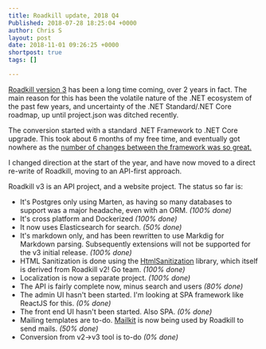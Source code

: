```yaml
---
title: Roadkill update, 2018 Q4
Published: 2018-07-28 18:25:04 +0000
author: Chris S
layout: post
date: 2018-11-01 09:26:25 +0000
shortpost: true
tags: []

---
```

[Roadkill version 3](http://github.com/roadkillwiki/roadkill) has been a long time coming, over 2 years in fact. The main reason for this has been the volatile nature of the .NET ecosystem of the past few years, and uncertainty of the .NET Standard/.NET Core roadmap, up until project.json was ditched recently.

The conversion started with a standard .NET Framework to .NET Core upgrade. This took about 6 months of my free time, and eventually got nowhere as the [number of changes between the framework was so great.](https://gist.github.com/yetanotherchris/197963aec1872c40bba515f8f95b7e0f)

I changed direction at the start of the year, and have now moved to a direct re-write of Roadkill, moving to an API-first approach. 

Roadkill v3 is an API project, and a website project. The status so far is:

* It's Postgres only using Marten, as having so many databases to support was a major headache, even with an ORM. _(100% done)_
* It's cross platform and Dockerized _(100% done)_
* It now uses Elasticsearch for search. _(50% done)_
* It's markdown only, and has been rewritten to use Markdig for Markdown parsing. Subsequently extensions will not be supported for the v3 initial release. _(100% done)_
* HTML Sanitization is done using the [HtmlSanitization](https://github.com/mganss/HtmlSanitizer) library, which itself is derived from Roadkill v2! Go team. _(100% done)_
* Localization is now a separate project. _(100% done)_
* The API is fairly complete now, minus search and users _(80% done)_
* The admin UI hasn't been started. I'm looking at SPA framework like ReactJS for this. _(0% done)_
* The front end UI hasn't been started. Also SPA. _(0% done)_
* Mailing templates are to-do. [Mailkit](https://github.com/jstedfast/MailKit) is now being used by Roadkill to send mails. _(50% done)_
* Conversion from v2->v3 tool is to-do _(0% done)_